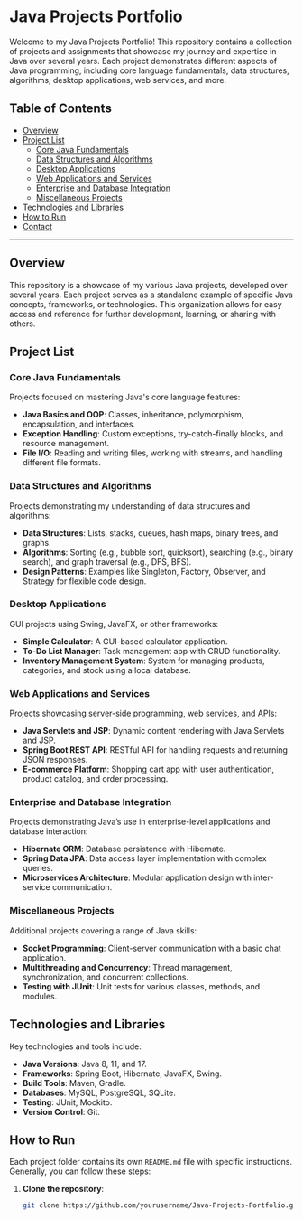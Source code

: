 # Java Projects Portfolio

Welcome to my Java Projects Portfolio! This repository contains a collection of projects and assignments that showcase my journey and expertise in Java over several years. Each project demonstrates different aspects of Java programming, including core language fundamentals, data structures, algorithms, desktop applications, web services, and more.

## Table of Contents
- [Overview](#overview)
- [Project List](#project-list)
  - [Core Java Fundamentals](#core-java-fundamentals)
  - [Data Structures and Algorithms](#data-structures-and-algorithms)
  - [Desktop Applications](#desktop-applications)
  - [Web Applications and Services](#web-applications-and-services)
  - [Enterprise and Database Integration](#enterprise-and-database-integration)
  - [Miscellaneous Projects](#miscellaneous-projects)
- [Technologies and Libraries](#technologies-and-libraries)
- [How to Run](#how-to-run)
- [Contact](#contact)

---

## Overview

This repository is a showcase of my various Java projects, developed over several years. Each project serves as a standalone example of specific Java concepts, frameworks, or technologies. This organization allows for easy access and reference for further development, learning, or sharing with others.

## Project List

### Core Java Fundamentals
Projects focused on mastering Java's core language features:
- **Java Basics and OOP**: Classes, inheritance, polymorphism, encapsulation, and interfaces.
- **Exception Handling**: Custom exceptions, try-catch-finally blocks, and resource management.
- **File I/O**: Reading and writing files, working with streams, and handling different file formats.

### Data Structures and Algorithms
Projects demonstrating my understanding of data structures and algorithms:
- **Data Structures**: Lists, stacks, queues, hash maps, binary trees, and graphs.
- **Algorithms**: Sorting (e.g., bubble sort, quicksort), searching (e.g., binary search), and graph traversal (e.g., DFS, BFS).
- **Design Patterns**: Examples like Singleton, Factory, Observer, and Strategy for flexible code design.

### Desktop Applications
GUI projects using Swing, JavaFX, or other frameworks:
- **Simple Calculator**: A GUI-based calculator application.
- **To-Do List Manager**: Task management app with CRUD functionality.
- **Inventory Management System**: System for managing products, categories, and stock using a local database.

### Web Applications and Services
Projects showcasing server-side programming, web services, and APIs:
- **Java Servlets and JSP**: Dynamic content rendering with Java Servlets and JSP.
- **Spring Boot REST API**: RESTful API for handling requests and returning JSON responses.
- **E-commerce Platform**: Shopping cart app with user authentication, product catalog, and order processing.

### Enterprise and Database Integration
Projects demonstrating Java’s use in enterprise-level applications and database interaction:
- **Hibernate ORM**: Database persistence with Hibernate.
- **Spring Data JPA**: Data access layer implementation with complex queries.
- **Microservices Architecture**: Modular application design with inter-service communication.

### Miscellaneous Projects
Additional projects covering a range of Java skills:
- **Socket Programming**: Client-server communication with a basic chat application.
- **Multithreading and Concurrency**: Thread management, synchronization, and concurrent collections.
- **Testing with JUnit**: Unit tests for various classes, methods, and modules.

## Technologies and Libraries

Key technologies and tools include:
- **Java Versions**: Java 8, 11, and 17.
- **Frameworks**: Spring Boot, Hibernate, JavaFX, Swing.
- **Build Tools**: Maven, Gradle.
- **Databases**: MySQL, PostgreSQL, SQLite.
- **Testing**: JUnit, Mockito.
- **Version Control**: Git.

## How to Run

Each project folder contains its own `README.md` file with specific instructions. Generally, you can follow these steps:

1. **Clone the repository**:
   ```bash
   git clone https://github.com/yourusername/Java-Projects-Portfolio.git

